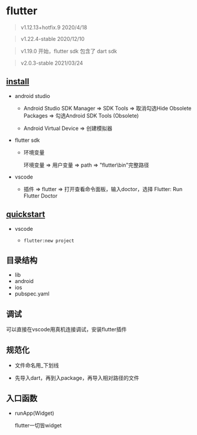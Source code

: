 # flutter

> v1.12.13+hotfix.9 2020/4/18

> v1.22.4-stable 2020/12/10

> v1.19.0 开始，flutter sdk 包含了 dart sdk

> v2.0.3-stable 2021/03/24

## [install](https://flutter.dev/docs/get-started/install/windows)

- android studio

  - Android Studio SDK Manager => SDK Tools => 取消勾选Hide Obsolete Packages => 勾选Android SDK Tools (Obsolete)

  - Android Virtual Device => 创建模拟器

- flutter sdk

  - 环境变量

    环境变量 => 用户变量 => path => "flutter\bin"完整路径

- vscode

  - 插件 => flutter => 打开查看命令面板，输入doctor，选择 Flutter: Run Flutter Doctor

## [quickstart](https://flutter.dev/docs/get-started/test-drive?tab=vscode#create-app)

- vscode

  - `flutter:new project`


## 目录结构

- lib
- android
- ios
- pubspec.yaml

## 调试

可以直接在vscode用真机连接调试，安装flutter插件


## 规范化

* 文件命名用_下划线

* 先导入dart，再到入package，再导入相对路径的文件

## 入口函数

- runApp(Widget)
  
  flutter一切皆widget